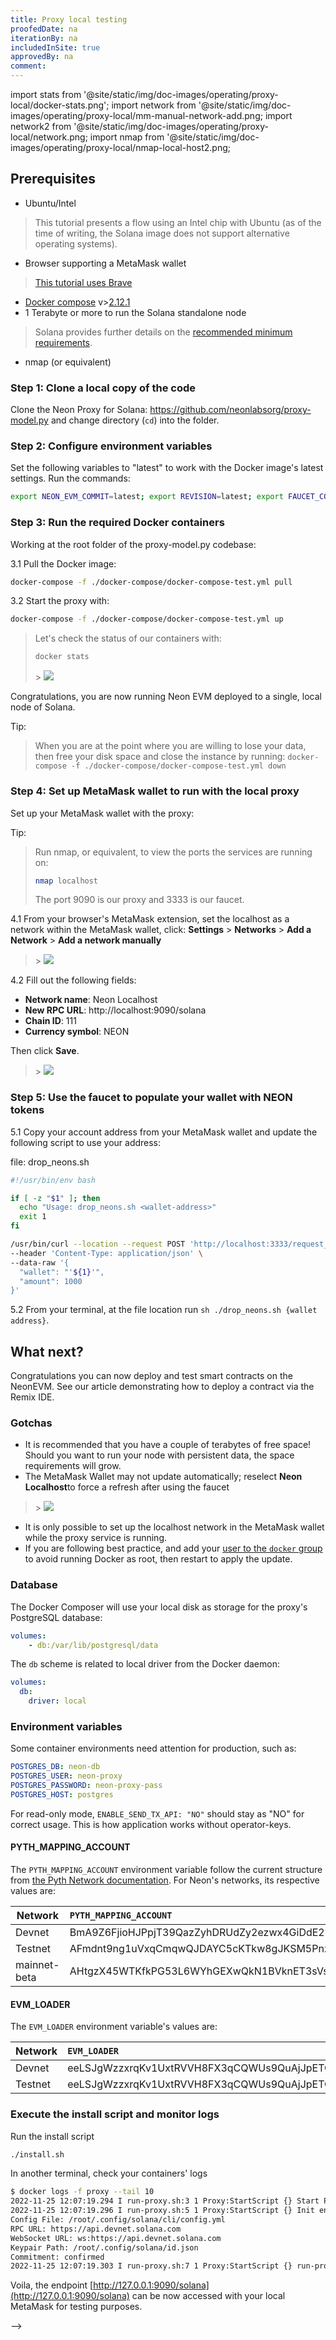 ```yaml
---
title: Proxy local testing
proofedDate: na
iterationBy: na
includedInSite: true
approvedBy: na
comment: 
---
```


import stats from '@site/static/img/doc-images/operating/proxy-local/docker-stats.png';
import network from '@site/static/img/doc-images/operating/proxy-local/mm-manual-network-add.png;
import network2 from '@site/static/img/doc-images/operating/proxy-local/network.png;
import nmap from '@site/static/img/doc-images/operating/proxy-local/nmap-local-host2.png;



## Prerequisites

- Ubuntu/Intel
> This tutorial presents a flow using an Intel chip with Ubuntu (as of the time of writing, the Solana image does not support alternative operating systems).
- Browser supporting a MetaMask wallet 
> [This tutorial uses Brave](https://brave.com/linux/)
- [Docker compose](https://docs.docker.com/compose/install/) v>[2.12.1](https://docs.docker.com/compose/release-notes/#2121)
- 1 Terabyte or more to run the Solana standalone node
> Solana provides further details on the [recommended minimum requirements](https://docs.solana.com/ru/running-validator/validator-reqs).
- nmap (or equivalent)


### Step 1: Clone a local copy of the code

Clone the Neon Proxy for Solana: https://github.com/neonlabsorg/proxy-model.py and change directory (`cd`) into the folder.

### Step 2: Configure environment variables

Set the following variables to "latest" to work with the Docker image's latest settings. Run the commands: 

```bash
export NEON_EVM_COMMIT=latest; export REVISION=latest; export FAUCET_COMMIT=latest
```

### Step 3: Run the required Docker containers

Working at the root folder of the proxy-model.py codebase:

3.1 Pull the Docker image:

```bash
docker-compose -f ./docker-compose/docker-compose-test.yml pull
```

3.2 Start the proxy with:

```bash
docker-compose -f ./docker-compose/docker-compose-test.yml up
```

> Let's check the status of our containers with: 
> 
> ```bash
> docker stats
> ```
>
> <div className='neon-img-box-600' style={{textAlign: 'center', width: 600, display: 'block', margin: 'auto'}}>
> > <img src={stats} />

Congratulations, you are now running Neon EVM deployed to a single, local node of Solana.

Tip: 

> When you are at the point where you are willing to lose your data, then free your disk space and close the instance by running:
> `docker-compose -f ./docker-compose/docker-compose-test.yml down`

### Step 4: Set up MetaMask wallet to run with the local proxy

Set up your MetaMask wallet with the proxy:

Tip: 
> Run nmap, or equivalent, to view the ports the services are running on:
> 
> ```bash
> nmap localhost
> ```
> The port 9090 is our proxy and 3333 is our faucet.

4.1 From your browser's MetaMask extension, set the localhost as a network within the MetaMask wallet, click: **Settings** > **Networks** > **Add a Network** > **Add a network manually**

> <div className='neon-img-box-600' style={{textAlign: 'center', width: 600, display: 'block', margin: 'auto'}}>
> > <img src={network} /> 

<!-- ![](../assets//proxy-local/mm-manual-network-add.png) -->

4.2 Fill out the following fields:
- **Network name**: Neon Localhost
- **New RPC URL**: http://localhost:9090/solana
- **Chain ID**: 111
- **Currency symbol**: NEON

Then click **Save**.

> <div className='neon-img-box-600' style={{textAlign: 'center', width: 600, display: 'block', margin: 'auto'}}>
> > <img src={network2} /> 


<!-- ![](../assets//proxy-local/network.png) -->


### Step 5: Use the faucet to populate your wallet with NEON tokens

5.1 Copy your account address from your MetaMask wallet and update the following script to use your address:

<!-- Consider adding this .sh file to the proxy-model repo, why we going to leave our reader to create a file when we can provide it? -->

file: drop_neons.sh

```bash
#!/usr/bin/env bash

if [ -z "$1" ]; then
  echo "Usage: drop_neons.sh <wallet-address>"
  exit 1
fi

/usr/bin/curl --location --request POST 'http://localhost:3333/request_neon' \
--header 'Content-Type: application/json' \
--data-raw '{
  "wallet": "'${1}'",
  "amount": 1000
}'
```

5.2 From your terminal, at the file location run `sh ./drop_neons.sh {wallet address}`.

<!-- May be necessary to #chmod +x drop_neons.sh on this file -->

## What next?

Congratulations you can now deploy and test smart contracts on the NeonEVM. See our article demonstrating how to deploy a contract via the Remix IDE. 

<!-- link to article required external == https://docs.neonfoundation.io/docs/developing/deploy_facilities/using_remix -->

### Gotchas

- It is recommended that you have a couple of terabytes of free space! Should you want to run your node with persistent data, the space requirements will grow.
- The MetaMask Wallet may not update automatically; reselect **Neon Localhost**to force a refresh after using the faucet
> <div className='neon-img-box-600' style={{textAlign: 'center', width: 600, display: 'block', margin: 'auto'}}>
> > <img src={nmap} /> 
<!-- ![](../assets//proxy-local/nmap-local-host2.png) -->
- It is only possible to set up the localhost network in the MetaMask wallet while the proxy service is running.
- If you are following best practice, and add your [user to the `docker` group](https://docs.docker.com/engine/install/linux-postinstall/) to avoid running Docker as root, then restart to apply the update.

<!-- I did this on docker-compose 1.29.2 no problem -->


<!--

What follows is the original page content -- not deleting as there are hints at environment variables that should be supported


*This guide sets you up with a functional, running neon-proxy on your local machine with `docker-compose` in a matter of minutes with minimal user input required.* 

## Operator requirements

### Hardware requirements

|Component|Requirement                           |
|-----|:-----------------------------------------|
|Operating System | Linux (Ubuntu/CentOS recommended) |
|CPU | 8 vCPU |
|RAM | 16 GB |
|Storage | 500 GB |

### Software requirements

Make sure the following components are **installed** on your device prior to proceeding:
* [Docker Engine](https://docs.docker.com/engine/install/)
* [Docker Compose](https://docs.docker.com/compose/install/) > [v2.12.1](https://docs.docker.com/compose/release-notes/#2121)

## Install and run read-only proxy locally

This part consists of three components: `evm_loader`, `neon_test_invoke_program`, and `proxy`, each of which produces a Docker image of the same name.

### evm_loader

1. Clone the neon-evm GitHub repository
```bash
git clone https://github.com/neonlabsorg/neon-evm.git
```

2. Change directory into the neon-evm repository
```bash
cd neon-evm
```

3. Check out the v0.14.x Git branch
```bash
git checkout v0.14.x
```

4. Update the Git submodule 
```bash
git submodule update --init
```

5. Export Solana-specific environment variables
```bash
export SOLANA_REVISION=v1.11.10
export SOLANA_IMAGE=solanalabs/solana:v1.11.10
export REVISION=v0.14.1
```

6. Build the evm_loader Docker image
```bash
docker build --build-arg SOLANA_REVISION=$SOLANA_REVISION --build-arg SOLANA_IMAGE=$SOLANA_IMAGE --build-arg REVISION=$REVISION --tag neonlabsorg/evm_loader:v0.14.1 .
```

:::info
You can safely ignore errors like the following:
> ```Error: Function _ZN8evm_core15primitive_types4U51215overflowing_pow17hb39293b73e96c896E Stack offset of 4312 exceeded max offset of 4096 by 216 bytes, please minimize large stack variables```
:::


### neon_test_invoke_program
1. Clone the neon-test-invoke-program GitHub repository
```bash
git clone https://github.com/neonlabsorg/neon-test-invoke-program.git
```

2. Change directory into the neon-test-invoke-program repository
```bash
cd neon-test-invoke-program
```

3. Build the neon_test_invoke_program Docker image
```bash
docker build --tag neonlabsorg/neon_test_invoke_program:develop .
```

### proxy

1. Clone the proxy-model.py GitHub repository
```bash
git clone https://github.com/neonlabsorg/proxy-model.py.git
```

2. Change directory into the proxy-model.py repository
```bash
cd proxy-model.py
```

3. Export Neon proxy environment variables
```bash
export NEON_EVM_COMMIT=v0.14.1
export PROXY_REVISION=v0.14.5
export PROXY_LOG_CFG=log_cfg.json
```

4. Build the proxy Docker image
```bash
docker build --build-arg NEON_EVM_COMMIT=$NEON_EVM_COMMIT --build-arg PROXY_REVISION=$PROXY_REVISION --build-arg PROXY_LOG_CFG=$PROXY_LOG_CFG --tag neonlabsorg/proxy:v0.14.5 .
```

### Run Proxy in read-only mode
With the required Docker images built, you can now run `docker-compose` with `sudo` to run the proxy in read-only mode
```bash
sudo SOLANA_URL="https://api.devnet.solana.com" REVISION="v0.14.5" docker-compose -f docker-compose-operator-ro.yaml up -d
```
where:

* `SOLANA_URL` is your RPC endpoint of choice.
* `REVISION` is the version of choice or `"stable"` to use the stable version

<!-- retired to retire linked page
 and can be found in {the RPC endpoints table}(/docs/clusters/neon_proxy_rpc_endpoints.md)
* `REVISION` is the version of choice or `"stable"` to use the stable version -->

### Database
The Docker Composer will use your local disk as storage for the proxy's PostgreSQL database:
```yaml
volumes:
    - db:/var/lib/postgresql/data
```

The `db` scheme is related to local driver from the Docker daemon:
```yaml
volumes:
  db:
    driver: local
```

### Environment variables
Some container environments need attention for production, such as:

```yaml
POSTGRES_DB: neon-db
POSTGRES_USER: neon-proxy
POSTGRES_PASSWORD: neon-proxy-pass
POSTGRES_HOST: postgres
```

For read-only mode,   ``` ENABLE_SEND_TX_API: "NO" ``` should stay as "NO" for correct usage. This is how application works without operator-keys.

#### PYTH_MAPPING_ACCOUNT

The `PYTH_MAPPING_ACCOUNT` environment variable follow the current structure from [the Pyth Network documentation](https://pyth.network/developers/accounts). For Neon's networks, its respective values are:

|Network|`PYTH_MAPPING_ACCOUNT`                           |
|-----|:-----------------------------------------|
|Devnet | BmA9Z6FjioHJPpjT39QazZyhDRUdZy2ezwx4GiDdE2u2 |
|Testnet | AFmdnt9ng1uVxqCmqwQJDAYC5cKTkw8gJKSM5PnzuF6z |
|mainnet-beta | AHtgzX45WTKfkPG53L6WYhGEXwQkN1BVknET3sVsLL8J |

#### EVM_LOADER

The `EVM_LOADER` environment variable's values are:

|Network|`EVM_LOADER`                         |
|-----|:-----------------------------------------|
|Devnet | eeLSJgWzzxrqKv1UxtRVVH8FX3qCQWUs9QuAjJpETGU |
|Testnet | eeLSJgWzzxrqKv1UxtRVVH8FX3qCQWUs9QuAjJpETGU |

### Execute the install script and monitor logs

Run the install script
```bash
./install.sh
```

In another terminal, check your containers' logs
```bash
$ docker logs -f proxy --tail 10
2022-11-25 12:07:19.294 I run-proxy.sh:3 1 Proxy:StartScript {} Start Proxy service
2022-11-25 12:07:19.296 I run-proxy.sh:5 1 Proxy:StartScript {} Init environment set
Config File: /root/.config/solana/cli/config.yml
RPC URL: https://api.devnet.solana.com 
WebSocket URL: ws:https://api.devnet.solana.com
Keypair Path: /root/.config/solana/id.json 
Commitment: confirmed 
2022-11-25 12:07:19.303 I run-proxy.sh:7 1 Proxy:StartScript {} run-proxy
```

Voila, the endpoint [http://127.0.0.1:9090/solana](http://127.0.0.1:9090/solana) can be now accessed with your local MetaMask for testing purposes.

-->

